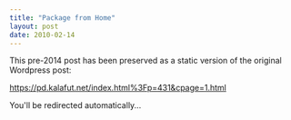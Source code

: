 ```yaml
---
title: "Package from Home"
layout: post
date: 2010-02-14
---
```


This pre-2014 post has been preserved as a static version of the original Wordpress post:

https://pd.kalafut.net/index.html%3Fp=431&cpage=1.html

You'll be redirected automatically...

<head>
  <meta http-equiv="refresh" content="5;url=https://pd.kalafut.net/index.html%3Fp=431&cpage=1.html">
</head>


